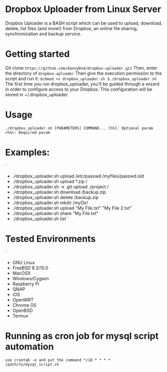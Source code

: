 # Dropbox Uploader from Linux Server
Dropbox Uploader is a BASH script which can be used to upload, download, delete, list files (and more!) from Dropbox, an online file sharing, synchronization and backup service.

# Getting started
Git clone `https://github.com/danny0x4/dropbox-uploader.git`
Then, enter the directory of `dropbox-uploader`
Then give the execution permission to the script and run it:
`$chmod +x dropbox_uploader.sh
 $./dropbox_uploader.sh`
The first time you run dropbox_uploader, you'll be guided through a wizard in order to configure access to your Dropbox. This configuration will be stored in ~/.dropbox_uploader.
# Usage
`./dropbox_uploader.sh [PARAMETERS] COMMAND...
[%%]: Optional param
<%%>: Required param`

# Examples:
`
* ./dropbox_uploader.sh upload /etc/passwd /myfiles/passwd.old
* ./dropbox_uploader.sh upload *.zip /
* ./dropbox_uploader.sh -x .git upload ./project /
* ./dropbox_uploader.sh download /backup.zip
* ./dropbox_uploader.sh delete /backup.zip
* ./dropbox_uploader.sh mkdir /myDir/
* ./dropbox_uploader.sh upload "My File.txt" "My File 2.txt"
* ./dropbox_uploader.sh share "My File.txt"
* ./dropbox_uploader.sh list
`
# Tested Environments
`
* GNU Linux
* FreeBSD 8.3/10.0
* MacOSX
* Windows/Cygwin
* Raspberry Pi
* QNAP
* iOS
* OpenWRT
* Chrome OS
* OpenBSD
* Termux
`
# Running as cron job for mysql script automation
` use crontab -e and put the command */10 * * * * /path/to/mysql_script.sh `
